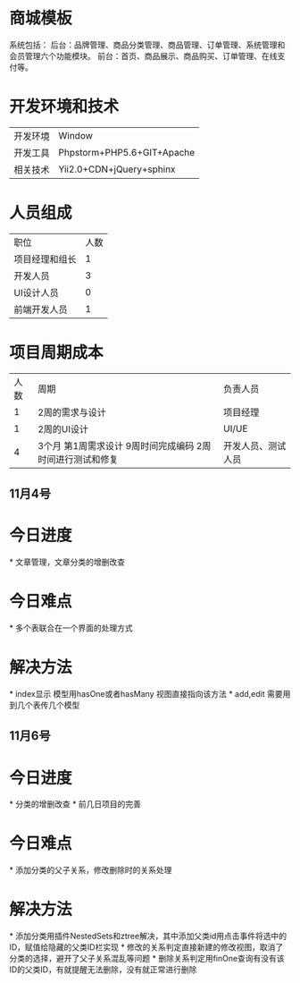 <h1>商城模板</h1>
系统包括：
后台：品牌管理、商品分类管理、商品管理、订单管理、系统管理和会员管理六个功能模块。
前台：首页、商品展示、商品购买、订单管理、在线支付等。

<h1>开发环境和技术</h1>
<table>
<tr><td>开发环境</td><td>Window</td></tr>
<tr><td>开发工具</td><td>Phpstorm+PHP5.6+GIT+Apache</td></tr>
<tr><td>相关技术</td><td>Yii2.0+CDN+jQuery+sphinx</td></tr>
</table>


<h1>人员组成</h1>

<table>
<tr><td>职位</td><td>人数</td></tr>
<tr><td>项目经理和组长</td><td>1</td></tr>
<tr><td>开发人员</td><td>3</td></tr>
<tr><td>UI设计人员</td><td>0</td></tr>
<tr><td>前端开发人员</td><td>1</td></tr>
</table>


<h1>项目周期成本</h1>

<table>
<tr><td>人数</td><td>周期</td><td>负责人员</td></tr>
<tr><td>1</td><td>2周的需求与设计</td><td>项目经理</td></tr>
<tr><td>1</td><td>2周的UI设计</td><td>UI/UE</td></tr>
<tr><td>4</td><td>3个月
                  第1周需求设计
                  9周时间完成编码
                  2周时间进行测试和修复</td><td>开发人员、测试人员</td></tr>

</table>
<h2>11月4号</h2>
<h1>今日进度</h1>
* 文章管理，文章分类的增删改查

<h1>今日难点</h1>
* 多个表联合在一个界面的处理方式
<h1>解决方法</h1>
* index显示  模型用hasOne或者hasMany 视图直接指向该方法
* add,edit 需要用到几个表传几个模型


<h2>11月6号</h2>
<h1>今日进度</h1>
* 分类的增删改查
* 前几日项目的完善

<h1>今日难点</h1>
* 添加分类的父子关系，修改删除时的关系处理
<h1>解决方法</h1>
* 添加分类用插件NestedSets和ztree解决，其中添加父类id用点击事件将选中的ID，赋值给隐藏的父类ID栏实现
* 修改的关系判定直接新建的修改视图，取消了分类的选择，避开了父子关系混乱等问题
* 删除关系判定用finOne查询有没有该ID的父类ID，有就提醒无法删除，没有就正常进行删除